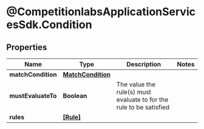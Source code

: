 # @CompetitionlabsApplicationServicesSdk.Condition

## Properties

Name | Type | Description | Notes
------------ | ------------- | ------------- | -------------
**matchCondition** | [**MatchCondition**](MatchCondition.md) |  | 
**mustEvaluateTo** | **Boolean** | The value the rule(s) must evaluate to for the rule to be satisfied | 
**rules** | [**[Rule]**](Rule.md) |  | 


